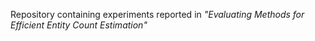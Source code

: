 Repository containing experiments reported in *"Evaluating Methods for Efficient Entity Count Estimation"*
